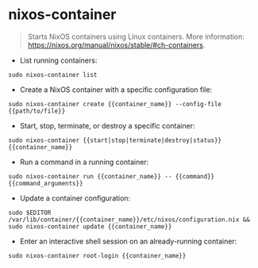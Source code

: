 # nixos-container

> Starts NixOS containers using Linux containers.
> More information: <https://nixos.org/manual/nixos/stable/#ch-containers>.

- List running containers:

`sudo nixos-container list`

- Create a NixOS container with a specific configuration file:

`sudo nixos-container create {{container_name}} --config-file {{path/to/file}}`

- Start, stop, terminate, or destroy a specific container:

`sudo nixos-container {{start|stop|terminate|destroy|status}} {{container_name}}`

- Run a command in a running container:

`sudo nixos-container run {{container_name}} -- {{command}} {{command_arguments}}`

- Update a container configuration:

`sudo $EDITOR /var/lib/container/{{container_name}}/etc/nixos/configuration.nix && sudo nixos-container update {{container_name}}`

- Enter an interactive shell session on an already-running container:

`sudo nixos-container root-login {{container_name}}`
